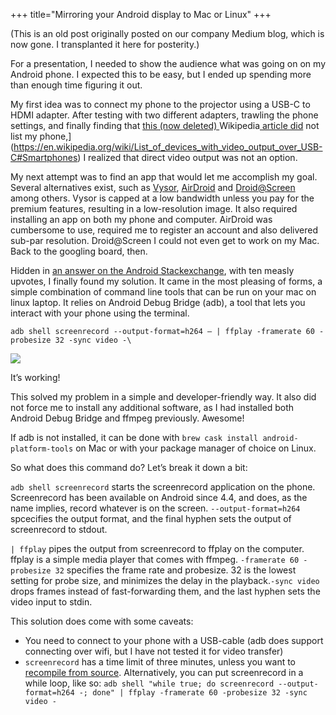 +++
title="Mirroring your Android display to Mac or Linux"
+++

(This is an old post originally posted on our company Medium blog, which is now gone. I transplanted it here for posterity.)


For a presentation, I needed to show the audience what was going on on my Android phone. I expected this to be easy, but I ended up spending more than enough time figuring it out.

My first idea was to connect my phone to the projector using a USB-C to HDMI adapter. After testing with two different adapters, trawling the phone settings, and finally finding that [this (now deleted) ](https://en.wikipedia.org/wiki/List_of_devices_with_video_output_over_USB-C#Smartphones)Wikipedia[ article did](https://en.wikipedia.org/wiki/List_of_devices_with_video_output_over_USB-C#Smartphones) not list my phone,](https://en.wikipedia.org/wiki/List_of_devices_with_video_output_over_USB-C#Smartphones) I realized that direct video output was not an option.

My next attempt was to find an app that would let me accomplish my goal. Several alternatives exist, such as [Vysor](https://www.vysor.io/), [AirDroid](https://www.airdroid.com/) and [Droid@Screen](http://droid-at-screen.org/) among others. Vysor is capped at a low bandwidth unless you pay for the premium features, resulting in a low-resolution image. It also required installing an app on both my phone and computer. AirDroid was cumbersome to use, required me to register an account and also delivered sub-par resolution. Droid@Screen I could not even get to work on my Mac. Back to the googling board, then.

Hidden in [an answer on the Android Stackexchange](https://android.stackexchange.com/a/154328/278658), with ten measly upvotes, I finally found my solution. It came in the most pleasing of forms, a simple combination of command line tools that can be run on your mac on linux laptop. It relies on Android Debug Bridge (adb), a tool that lets you interact with your phone using the terminal.

`adb shell screenrecord --output-format=h264 — | ffplay -framerate 60 -probesize 32 -sync video -\`

![](https://cdn-images-1.medium.com/max/800/1*nNpym802m5b1SOIlDob-uQ.gif)

It’s working!

This solved my problem in a simple and developer-friendly way. It also did not force me to install any additional software, as I had installed both Android Debug Bridge and ffmpeg previously. Awesome!

If adb is not installed, it can be done with `brew cask install android-platform-tools` on Mac or with your package manager of choice on Linux.

So what does this command do? Let’s break it down a bit:

`adb shell screenrecord` starts the screenrecord application on the phone. Screenrecord has been available on Android since 4.4, and does, as the name implies, record whatever is on the screen. `--output-format=h264` spcecifies the output format, and the final hyphen sets the output of screenrecord to stdout.

`| ffplay` pipes the output from screenrecord to ffplay on the computer. ffplay is a simple media player that comes with ffmpeg. `-framerate 60 -probesize 32` specifies the frame rate and probesize. 32 is the lowest setting for probe size, and minimizes the delay in the playback.`-sync video` drops frames instead of fast-forwarding them, and the last hyphen sets the video input to stdin.

This solution does come with some caveats:  


* You need to connect to your phone with a USB-cable (adb does support connecting over wifi, but I have not tested it for video transfer)
* `screenrecord` has a time limit of three minutes, unless you want to [recompile from source](https://stackoverflow.com/questions/21938948/how-to-increase-time-limit-of-adb-screen-record-of-android-kitkat/25834761#25834761). Alternatively, you can put screenrecord in a while loop, like so: `adb shell "while true; do screenrecord --output-format=h264 -; done" | ffplay -framerate 60 -probesize 32 -sync video -`

